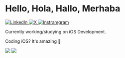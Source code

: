 <h1>Hello, Hola, Hallo, Merhaba</h1>

<p>
  <a href="https://www.linkedin.com/in/sametcagriaktepe/" target="_blank">
    <img alt="LinkedIn" src="https://img.shields.io/badge/LinkedIn-Connect-blue?style=flat-square&logo=linkedin">
  </a>
  <a href="https://twitter.com/cagriaktpe" target="_blank">
    <img alt="X" src="https://img.shields.io/badge/Twitter-Follow-blue?style=flat-square&logo=x">
  </a>
  <a href="https://instagram.com/cagriaktpe" target="_blank">
    <img alt="Instramgram" src="https://img.shields.io/badge/Instagram-Follow-blue?style=flat-square&logo=instagram">
  </a>
</p>

<p>
  Currently working/studying on iOS Development.
</p>

<p>
  Coding iOS? It's amazing 💪
</p>

<div>
  <img src="https://github-readme-stats.vercel.app/api?username=cagriaktpe&show_icons=true&hide_border=true&&count_private=true&theme=github_dark&border_radius=1em" /> 
  <img style="float: end;" src="https://github-readme-stats.vercel.app/api/top-langs/?username=cagriaktpe&show_icons=true&hide_border=true&layout=compact&&count_private=true&theme=github_dark&langs_count=8&border_radius=1em%22/%3E" />
</div>


